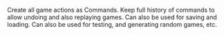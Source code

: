 Create all game actions as Commands.
Keep full history of commands to allow undoing and also replaying games. Can also be used for saving and loading.
Can also be used for testing, and generating random games, etc.
